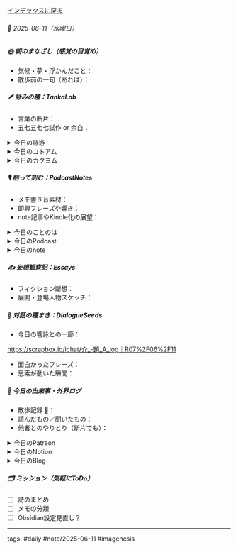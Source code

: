 [インデックスに戻る](../../../DialogueSeeds_2025-26.md)
###### 📅 2025-06-11（水曜日）

##### 🌞 朝のまなざし（感覚の目覚め）
- 気候・夢・浮かんだこと：
- 散歩前の一句（あれば）：

##### 🪶 詠みの種：TankaLab
- 言葉の断片：
- 五七五七七試作 or 余白：

<details>
<summary>今日の詠游</summary>

民宿｜未明
古民家にほどこすリノベ
やどかりし
けふのゆうべにともらかたらふ

虹｜花葬
父が逝き
午後二時過ぎの通り雨
二重の虹が滲んで消えた

文字｜遷移
語りゆく　言葉はいつか　文字に消え
編みゆく日々を　綴りてうつす

ゔぃ｜vivid
目を瞑り　身体横たえ　息を吸う
詠うヴィジュアル　描くシナプス

詠游四題　令和7年6月11日
大文字　民宿の朝　露地の虹
フォーチュンガーデン
ヴィルトゥな旅立ち

誕歌｜cogito
人格は　言葉の輪郭
意識は　言葉の景色
世界と私

人格は　ことばの輪郭
意識は　ことばの景色
世界とわたし

</details>
<details>
<summary>今日のコトアム</summary>


</details>
<details>
<summary>今日のカクヨム</summary>


</details>

##### 🎙 削って刻む：PodcastNotes
- メモ書き音素材：
- 即興フレーズや響き：
- note記事やKindle化の展望：

<details>
<summary>今日のことのは</summary>

🍃**ことのは｜11 June 2025**
**本日のアフタートーク［要約と目次］**
> ポッドキャスト「ことのは」では、AIによる編集の未来や音声入力の重要性、さらには「超超整理法」の時代について語られています。ホモ・サピエンスとAIの共同作業が進化する中で、文章作成のスタイルが変わっていく様子が紹介されています。（AI summary）
> **目次**
> [AIと新しい文章作成のスタイル](https://listen.style/p/radiocampus/zdgfodzj#chapter1)　[00:00](https://listen.style/p/radiocampus/zdgfodzj#chapter1)  
> [語りによる文章生成の重要性](https://listen.style/p/radiocampus/zdgfodzj#chapter2)　[03:37](https://listen.style/p/radiocampus/zdgfodzj#chapter2)

**▷過去との葉**　[**ことのは+｜11 June 2024**](https://listen.style/p/radiocampus/rxdjdzt6)

🍁**ことのは｜6月10日(火)**
**毎日のblogつぶやき**
> はい、6月10日のブログつぶやきです。
> 昨日はサッカー見た後、そのまま寝ちゃいました。インドネシアに6対0で快勝。
> はい、工事の音がうるさいですね。今朝の9時半。今日はちょっと雨模様、午前中。
> 午後からは雨も止んで気温が下がるということですが、降ってないですね、もうね。ちょっとバラついただけで終わってます。
> そんな6月11日の午前中ですが、今日は民泊ゲストハウスにお客さんが一人見えます。それから冬一郎くんは、昨日は朝散歩、夕方散歩、公園ですね、最近はね。うんちも出て元気です。はい、今寝てます。
> それからポッドキャストの方は、昨日は10日ですので、ことのは増刊号、リスレットことのはアフタートークマガジンを出しました。それから声と字で書く日記、早起きは三文の徳、配信してます。
> それと今少しやり始めてるのがNotionですね。Notionが新展開をしています。Scrapboxも順調に構築中ということで、テキストワールド、ことのはギャラクシーが楽しいですね。、、、[…続きをblogで読む](https://jimt.hatenablog.com/entry/2025/06/11/101015#%E4%BB%8A%E6%97%A5%E3%81%AE%E3%81%A4%E3%81%B6%E3%82%84%E3%81%8D10-June-2025)

**新着Podcasts**
[**ことのは 増刊号 Vol.24｜10 June 2025**](https://listen.style/p/radiocampus/yywtwt2l)**｜**LISTEN
[**340 声to字de隔日記｜詠游徒然草とNonScriptなホモ・サピエンスとスクリプトを創るAIとルーティン化と自動化と省力化と暑くなってきた札幌とDysonの寿命とタイトルはお題だの話**](https://listen.style/p/cafe/cuxk1qlq)**｜**LISTEN
[**【早起きは三文の徳】海図なき漂流列島｜十｜水無月 2025 from Radiotalk**](https://listen.style/p/twilight/sa6y5j2t)**｜**LISTEN｜[Radiotalk](https://radiotalk.jp/talk/1318649)
[**ことのは｜10 June 2025**](https://listen.style/p/radiocampus/kon8hmya)**｜**LISTEN｜[Patreon](https://www.patreon.com/posts/kotonoha-10-june-131119545)
[**blog****｜****10 June 2025**](https://listen.style/p/inmymind/1czdii68)**｜**LISTEN

</details>
<details>
<summary>今日のPodcast</summary>

[**【しゃべれるだけしゃべる】#0189 語るホモ・サピエンス綴るAIは協働エディター兼プロモーターな話 from Radiotalk**](https://listen.style/p/twilight/ufsn7kft)**｜**LISTEN｜[Radiotalk](https://radiotalk.jp/talk/1319134)  
[**ことのは+｜11 June 2025**](https://listen.style/p/radiocampus/zdgfodzj)**｜**LISTEN｜[Patreon](https://www.patreon.com/posts/kotonoha-11-june-131197962)  
[**blog｜11 June 2025**](https://listen.style/p/inmymind/hqluok5w)**｜**LISTEN

</details>
<details>
<summary>今日のnote</summary>

[**一狄翁と創作ツールたち：EssayAIが見た道具とリズム｜EP002｜E side002**](https://note.com/takahashihajime/n/nb9ca5f9e8f20)
[**創作の神器たち：PoetAIが夢想する、道具の精霊たち｜EP002｜P side002**](https://note.com/takahashihajime/n/n52ea7f6d7d49)

</details>

##### ✍️ 妄想観察記：Essays
- フィクション断想：
- 展開・登場人物スケッチ：

##### 🌱 対話の種まき：DialogueSeeds
- 今日の響詠との一節：

https://scrapbox.io/ichat/介_-題_A_log｜R07%2F06%2F11

- 面白かったフレーズ：
- 思索が動いた瞬間：

##### 📌 今日の出来事・外界ログ
- 散歩記録 🐾：
- 読んだもの／聞いたもの：
- 他者とのやりとり（断片でも）：

<details>
<summary>今日のPatreon</summary>


</details>
<details>
<summary>今日のNotion</summary>

[詠星0015｜R07/06/11](https://scented-spruce-382.notion.site/0015-R07-06-11-20db4b68689181e3844ee8a034766c60)
[介 -題 A log｜R07/06/11](https://www.notion.so/A-log-R07-06-11-20db4b6868918115be3ec3bc2c7bc984?source=copy_link)

</details>
<details>
<summary>今日のBlog</summary>

[AIが編集するnote記事の未来｜AI Editing Revolution: Enhancing Creativity](https://jimt.hatenablog.com/entry/2025/06/12/092435)

</details>

##### 🗂 ミッション（気軽にToDo）
- [ ] 詩のまとめ
- [ ] メモの分類
- [ ] Obsidian設定見直し？

---
tags: #daily #note/2025-06-11 #imagenesis